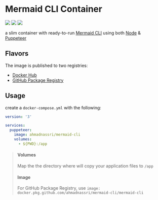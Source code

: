 # Mermaid CLI Container

[![][lint-badge]][lint-link]
[![][release-badge]][release-link]
[![][publish-badge]][publish-link]

[lint-badge]: https://github.com/ahmadnassri/docker-mermaid-cli/workflows/lint/badge.svg
[lint-link]: https://github.com/ahmadnassri/docker-mermaid-cli/actions?query=workflow:lint
[release-badge]: https://github.com/ahmadnassri/docker-mermaid-cli/workflows/release/badge.svg
[release-link]: https://github.com/ahmadnassri/docker-mermaid-cli/actions?query=workflow:release
[publish-badge]: https://github.com/ahmadnassri/docker-mermaid-cli/workflows/publish/badge.svg
[publish-link]: https://github.com/ahmadnassri/docker-mermaid-cli/actions?query=workflow:publish

a slim container with ready-to-run [Mermaid CLI](https://github.com/mermaid-js/mermaid-cli) using both [Node](https://nodejs.org/en/) & [Puppeteer](https://pptr.dev/)

## Flavors

The image is published to two registries:

- [Docker Hub](https://hub.docker.com/r/ahmadnassri/mermaid-cli)
- [GitHub Package Registry](https://github.com/ahmadnassri/docker-mermaid-cli/packages)

## Usage

create a `docker-compose.yml` with the following:

```yaml
version: '3'

services:
  puppeteer:
    image: ahmadnassri/mermaid-cli
    volumes:
      - ${PWD}:/app
```

> #### Volumes
>
> Map the the directory where will copy your application files to `/app`
>
> #### Image
>
> For GitHub Package Registry, use `image: docker.pkg.github.com/ahmadnassri/mermaid-cli/mermaid-cli`
